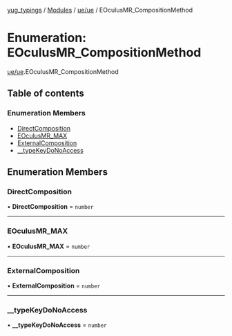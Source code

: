[yug_typings](../README.md) / [Modules](../modules.md) / [ue/ue](../modules/ue_ue.md) / EOculusMR\_CompositionMethod

# Enumeration: EOculusMR\_CompositionMethod

[ue/ue](../modules/ue_ue.md).EOculusMR_CompositionMethod

## Table of contents

### Enumeration Members

- [DirectComposition](ue_ue.EOculusMR_CompositionMethod.md#directcomposition)
- [EOculusMR\_MAX](ue_ue.EOculusMR_CompositionMethod.md#eoculusmr_max)
- [ExternalComposition](ue_ue.EOculusMR_CompositionMethod.md#externalcomposition)
- [\_\_typeKeyDoNoAccess](ue_ue.EOculusMR_CompositionMethod.md#__typekeydonoaccess)

## Enumeration Members

### DirectComposition

• **DirectComposition** = `number`

___

### EOculusMR\_MAX

• **EOculusMR\_MAX** = `number`

___

### ExternalComposition

• **ExternalComposition** = `number`

___

### \_\_typeKeyDoNoAccess

• **\_\_typeKeyDoNoAccess** = `number`
